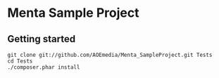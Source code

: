 # Menta Sample Project

## Getting started

    git clone git://github.com/AOEmedia/Menta_SampleProject.git Tests
    cd Tests
    ./composer.phar install
